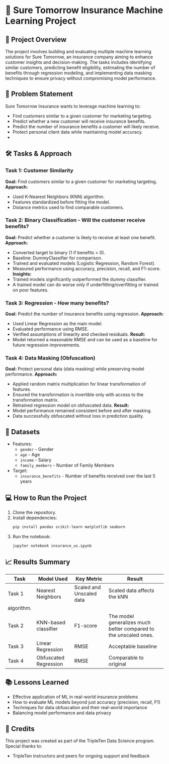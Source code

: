 # 💼 Sure Tomorrow Insurance Machine Learning Project

## 🧠 Project Overview
The project involves building and evaluating multiple machine learning solutions for Sure Tomorrow, an insurance company aiming to enhance customer insights and decision-making. The tasks includes identifying similar customers, predicting benefit eligibility, estimating the number of benefits through regression modeling, and implementing data masking techniques to ensure privacy without compromising model performance. 

## 📌 Problem Statement
Sure Tomorrow Insurance wants to leverage machine learning to:
  - Find customers similar to a given customer for marketing targeting.
  - Predict whether a new customer will receive insurance benefits.
  - Predict the number of insurance benefits a customer will likely receive.
  - Protect personal client data while maintaining model accuracy.
  - 
## 🛠 Tasks & Approach
### Task 1: Customer Similarity
**Goal:** Find customers similar to a given customer for marketing targeting.
**Approach:**
  - Used K-Nearest Neighbors (KNN) algorithm.
  - Features standardized before fitting the model.
  - Distance metrics used to find comparable customers.

### Task 2: Binary Classification - Will the customer receive benefits?
**Goal:** Predict whether a customer is likely to receive at least one benefit.
**Approach:**
  - Converted target to binary (1 if benefits > 0).
  - Baseline: DummyClassifier for comparison.
  - Trained and evaluated models (Logistic Regression, Random Forest).
  - Measured performance using accuracy, precision, recall, and F1-score.
**Insights:**
  - Trained models significantly outperformed the dummy classifier.
  - A trained model can do worse only if underfitting/overfitting or trained on poor features.

### Task 3: Regression - How many benefits?
**Goal:** Predict the number of insurance benefits using regression.
**Approach:**
  -  Used Linear Regression as the main model.
  -  Evaluated performance using RMSE.
  -  Verified assumptions of linearity and checked residuals.
**Result:**
  - Model returned a reasonable RMSE and can be used as a baseline for future regression improvements.

### Task 4: Data Masking (Obfuscation)
**Goal:** Protect personal data (data masking) while preserving model performance.
**Approach:**
  - Applied random matrix multiplication for linear transformation of features.
  - Ensured the transformation is invertible only with access to the transformation matrix.
  - Retrained regression model on obfuscated data.
**Result:**
  - Model performance remained consistent before and after masking.
  - Data successfully obfuscated without loss in prediction quality.

## 📂 Datasets
  - Features:
      - `gender` - Gender
      - `age` - Age
      - `income` - Salary
      - `family_members` - Number of Family Members
   - Target:
      - `insurance_benefits` - Number of benefits received over the last 5 years

## 💻 How to Run the Project
  1. Clone the repository.
  2. Install dependencies:
     ```bash
     pip install pandas scikit-learn matplotlib seaborn
  3. Run the notebook:
     ```bash
     jupyter notebook insurance_us.ipynb

## 📈 Results Summary
| Task   | Model Used            | Key Metric               |   Result                        |
| ------ | --------------------- | -----------------        |   ----------------------        |
| Task 1 | Nearest Neighbors     | Scaled and Unscaled data |  Scaled data affects the kNN         
                                                                         algorithm.           |
| Task 2 | KNN-based classifier  | F1-score                 |  The model generalizes much better                                                                compared to the unscaled ones. |
| Task 3 | Linear Regression     | RMSE                     |   Acceptable baseline           |
| Task 4 | Obfuscated Regression | RMSE                     |   Comparable to original        |

## 📚 Lessons Learned
  - Effective application of ML in real-world insurance problems
  - How to evaluate ML models beyond just accuracy (precision, recall, F1)
  - Techniques for data obfuscation and their real-world importance
  - Balancing model performance and data privacy

## 🤝 Credits
This project was created as part of the TripleTen Data Science program. Special thanks to:
  - TripleTen instructors and peers for ongoing support and feedback
